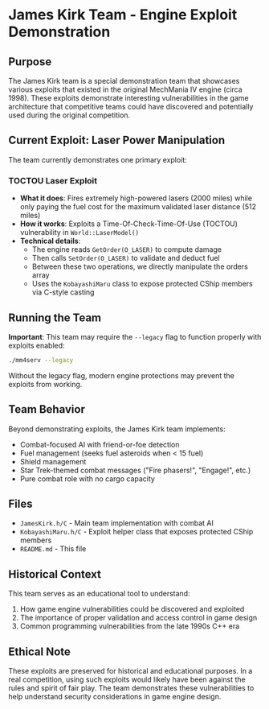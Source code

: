 # James Kirk Team - Engine Exploit Demonstration

## Purpose

The James Kirk team is a special demonstration team that showcases various exploits that existed in the original MechMania IV engine (circa 1998). These exploits demonstrate interesting vulnerabilities in the game architecture that competitive teams could have discovered and potentially used during the original competition.

## Current Exploit: Laser Power Manipulation

The team currently demonstrates one primary exploit:

### TOCTOU Laser Exploit
- **What it does**: Fires extremely high-powered lasers (2000 miles) while only paying the fuel cost for the maximum validated laser distance (512 miles)
- **How it works**: Exploits a Time-Of-Check-Time-Of-Use (TOCTOU) vulnerability in `World::LaserModel()`
- **Technical details**:
  - The engine reads `GetOrder(O_LASER)` to compute damage
  - Then calls `SetOrder(O_LASER)` to validate and deduct fuel
  - Between these two operations, we directly manipulate the orders array
  - Uses the `KobayashiMaru` class to expose protected CShip members via C-style casting

## Running the Team

**Important**: This team may require the `--legacy` flag to function properly with exploits enabled:

```bash
./mm4serv --legacy
```

Without the legacy flag, modern engine protections may prevent the exploits from working.

## Team Behavior

Beyond demonstrating exploits, the James Kirk team implements:
- Combat-focused AI with friend-or-foe detection
- Fuel management (seeks fuel asteroids when < 15 fuel)
- Shield management
- Star Trek-themed combat messages ("Fire phasers!", "Engage!", etc.)
- Pure combat role with no cargo capacity

## Files

- `JamesKirk.h/C` - Main team implementation with combat AI
- `KobayashiMaru.h/C` - Exploit helper class that exposes protected CShip members
- `README.md` - This file

## Historical Context

This team serves as an educational tool to understand:
1. How game engine vulnerabilities could be discovered and exploited
2. The importance of proper validation and access control in game design
3. Common programming vulnerabilities from the late 1990s C++ era

## Ethical Note

These exploits are preserved for historical and educational purposes. In a real competition, using such exploits would likely have been against the rules and spirit of fair play. The team demonstrates these vulnerabilities to help understand security considerations in game engine design.